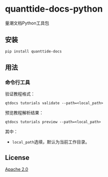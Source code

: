 # quanttide-docs-python

量潮文档Python工具包

## 安装

```shell
pip install quanttide-docs
```

## 用法

### 命令行工具

验证教程格式：

```shell
qtdocs tutorials validate --path=<local_path>
```

预览教程解析结果：

```shell
qtdocs tutorials preview --path=<local_path>
```

其中：
- `local_path`选填，默认为当前工作目录。

## License

[Apache 2.0](LICENSE)
